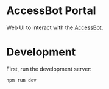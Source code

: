 # AccessBot Portal

Web UI to interact with the [AccessBot](https://github.com/crossid/accessbot).

# Development

First, run the development server:

```bash
npm run dev
```
